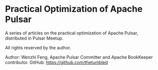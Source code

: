 # Practical Optimization of Apache Pulsar

A series of articles on the practical optimization of Apache Pulsar, distributed in Pulsar Meetup.

All rights reserved by the author.

Author: Wenzhi Feng, Apache Pulsar Committer and Apache BookKeeper contributor.
GitHub: https://github.com/thetumbled

